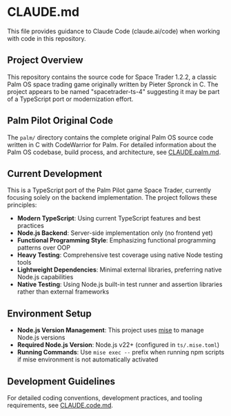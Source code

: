# CLAUDE.md

This file provides guidance to Claude Code (claude.ai/code) when working with code in this repository.

## Project Overview

This repository contains the source code for Space Trader 1.2.2, a classic Palm OS space trading game originally written by Pieter Spronck in C. The project appears to be named "spacetrader-ts-4" suggesting it may be part of a TypeScript port or modernization effort.

## Palm Pilot Original Code

The `palm/` directory contains the complete original Palm OS source code written in C with CodeWarrior for Palm. For detailed information about the Palm OS codebase, build process, and architecture, see [CLAUDE.palm.md](CLAUDE.palm.md).

## Current Development

This is a TypeScript port of the Palm Pilot game Space Trader, currently focusing solely on the backend implementation. The project follows these principles:

- **Modern TypeScript**: Using current TypeScript features and best practices
- **Node.js Backend**: Server-side implementation only (no frontend yet)
- **Functional Programming Style**: Emphasizing functional programming patterns over OOP
- **Heavy Testing**: Comprehensive test coverage using native Node testing tools
- **Lightweight Dependencies**: Minimal external libraries, preferring native Node.js capabilities
- **Native Testing**: Using Node.js built-in test runner and assertion libraries rather than external frameworks

## Environment Setup

- **Node.js Version Management**: This project uses [mise](https://mise.jdx.dev/) to manage Node.js versions
- **Required Node.js Version**: Node.js v22+ (configured in `ts/.mise.toml`)
- **Running Commands**: Use `mise exec --` prefix when running npm scripts if mise environment is not automatically activated

## Development Guidelines

For detailed coding conventions, development practices, and tooling requirements, see [CLAUDE.code.md](CLAUDE.code.md).
